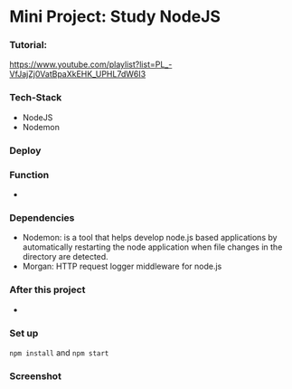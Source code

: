 # Mini Project: Study NodeJS

### Tutorial:

https://www.youtube.com/playlist?list=PL_-VfJajZj0VatBpaXkEHK_UPHL7dW6I3

### Tech-Stack

- NodeJS
- Nodemon

### Deploy

### Function

-

### Dependencies

- Nodemon: is a tool that helps develop node.js based applications by automatically restarting the node application when file changes in the directory are detected.
- Morgan: HTTP request logger middleware for node.js

### After this project

-

### Set up

`npm install` and `npm start`

### Screenshot
